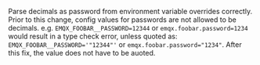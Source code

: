Parse decimals as password from environment variable overrides correctly.
Prior to this change, config values for passwords are not allowed to be decimals.
e.g. `EMQX_FOOBAR__PASSWORD=12344` or `emqx.foobar.password=1234`
would result in a type check error, unless quoted as:
`EMQX_FOOBAR__PASSWORD='"12344"'` or `emqx.foobar.password="1234"`.
After this fix, the value does not have to be auoted.
